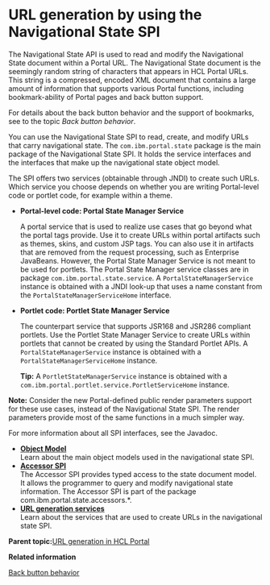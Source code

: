 # URL generation by using the Navigational State SPI 

The Navigational State API is used to read and modify the Navigational State document within a Portal URL. The Navigational State document is the seemingly random string of characters that appears in HCL Portal URLs. This string is a compressed, encoded XML document that contains a large amount of information that supports various Portal functions, including bookmark-ability of Portal pages and back button support.

For details about the back button behavior and the support of bookmarks, see to the topic *Back button behavior*.

You can use the Navigational State SPI to read, create, and modify URLs that carry navigational state. The `com.ibm.portal.state` package is the main package of the Navigational State SPI. It holds the service interfaces and the interfaces that make up the navigational state object model.

The SPI offers two services \(obtainable through JNDI\) to create such URLs. Which service you choose depends on whether you are writing Portal-level code or portlet code, for example within a theme.

-   **Portal-level code: Portal State Manager Service**

    A portal service that is used to realize use cases that go beyond what the portal tags provide. Use it to create URLs within portal artifacts such as themes, skins, and custom JSP tags. You can also use it in artifacts that are removed from the request processing, such as Enterprise JavaBeans. However, the Portal State Manager Service is not meant to be used for portlets. The Portal State Manager service classes are in package `com.ibm.portal.state.service`. A `PortalStateManagerService` instance is obtained with a JNDI look-up that uses a name constant from the `PortalStateManagerServiceHome` interface.

-   **Portlet code: Portlet State Manager Service**

    The counterpart service that supports JSR168 and JSR286 compliant portlets. Use the Portlet State Manager Service to create URLs within portlets that cannot be created by using the Standard Portlet APIs. A `PortalStateManagerService` instance is obtained with a `PortalStateManagerServiceHome` instance.

    **Tip:** A `PortletStateManagerService` instance is obtained with a `com.ibm.portal.portlet.service.PortletServiceHome` instance.


**Note:** Consider the new Portal-defined public render parameters support for these use cases, instead of the Navigational State SPI. The render parameters provide most of the same functions in a much simpler way.

For more information about all SPI interfaces, see the Javadoc.

-   **[Object Model ](../dev/obj_model.md)**  
Learn about the main object models used in the navigational state SPI.
-   **[Accessor SPI ](../dev/accessor_spi.md)**  
The Accessor SPI provides typed access to the state document model. It allows the programmer to query and modify navigational state information. The Accessor SPI is part of the package com.ibm.portal.state.accessors.\*.
-   **[URL generation services ](../dev/url_gen_serv.md)**  
Learn about the services that are used to create URLs in the navigational state SPI.

**Parent topic:**[URL generation in HCL Portal ](../dev/url_gen_main.md)

**Related information**  


[Back button behavior ](../admin-system/backbut.md)

